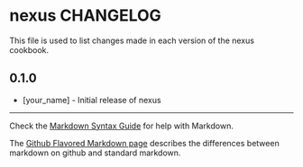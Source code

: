 nexus CHANGELOG
===============

This file is used to list changes made in each version of the nexus cookbook.

0.1.0
-----
- [your_name] - Initial release of nexus

- - -
Check the [Markdown Syntax Guide](http://daringfireball.net/projects/markdown/syntax) for help with Markdown.

The [Github Flavored Markdown page](http://github.github.com/github-flavored-markdown/) describes the differences between markdown on github and standard markdown.
